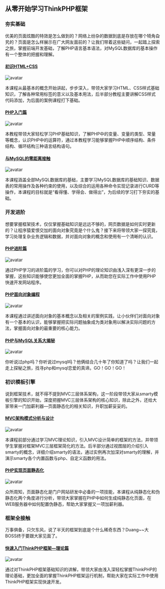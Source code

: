 ## 从零开始学习ThinkPHP框架

### 夯实基础

优美的页面炫酷的特效是怎么做到的？网络上纷杂的数据到底是存放在哪个犄角旮旯的？页面是怎么样展示在广大网友面前的？让我们带着这些疑问，一起踏上探索之旅，掌握前端开发基础，了解PHP语言基本语法，对MySQL数据库的基本操作有一个整体的把握和理解。

#### [初识HTML+CSS](https://www.imooc.com/learn/9)

![avatar](https://img3.mukewang.com/529dc3380001379906000338-240-135.jpg)

本课程从最基本的概念开始讲起，步步深入，带领大家学习HTML、CSS样式基础知识，了解各种常用标签的意义以及基本用法，后半部分教程主要讲解CSS样式代码添加，为后面的案例课程打下基础。

#### [PHP入门篇](https://www.imooc.com/learn/54)

![avatar](https://img2.mukewang.com/53daee770001dd0706000338-240-135.jpg)

本教程带领大家轻松学习PHP基础知识，了解PHP中的变量、变量的类型、常量等概念，认识PHP中的运算符，通过本教程学习能够掌握PHP中顺序结构、条件结构、循环结构三种语言结构语句。

#### [与MySQL的零距离接触](https://www.imooc.com/learn/122)

![avatar](https://img1.mukewang.com/570756b0000146fc06000338-240-135.jpg)

本课程涵盖全部MySQL数据库的基础，主要学习MySQL数据库的基础知识、数据表的常用操作及各种约束的使用，以及综合的运用各种命令实现记录进行CURD等操作，本课程的目标就是“看得懂、学得会、做得出”，为后续的学习打下夯实的基础。

### 开发进阶

想要掌握框架技术，仅仅掌握基础知识是远远不够的，网页数据是如何实时更新的？让程序猿爱恨交加的面向对象究竟是个什么鬼？接下来将带领大家一探究竟，学习处理复杂业务逻辑和数据，并对面向对象的概念和使用有一个清晰的认识。

#### [PHP进阶篇](https://www.imooc.com/learn/26)

![avatar](https://img4.mukewang.com/572b06470001a42e06000338-240-135.jpg)

通过PHP学习的进阶篇的学习，你可以对PHP的理论知识由浅入深有更深一步的掌握，这些知识能够使您更加全面的掌握PHP，从而助您在实际工作中使用PHP快速开发网站程序。

#### [PHP面向对象编程](https://www.imooc.com/learn/184)

![avatar](https://img3.mukewang.com/572b067f00019abf06000338-240-135.jpg)

本课程通过讲述面向对象的基本概念以及相关的案例实践，让小伙伴们对面向对象有一个基本的认识，能够掌握把实际问题抽象成为类对象用以解决实际问题的方法，掌握面向对象的最重要的核心能力。

#### [PHP与MySQL关系大揭秘](https://www.imooc.com/learn/116)

![avatar](https://img1.mukewang.com/5387e32e000196cb06000338-240-135.jpg)

你听说过php吗？你听说过mysql吗？他俩结合几十年了你知道了吗？让我们一起走上探秘之旅，找寻php和mysql恋爱的真谛。GO！GO！GO！

### 初识模板引擎

说到框架技术，就不得不提到MVC三层体系架构，这一阶段带领大家从smarty模板引擎的知识开始，深度把握MVC三层体系架构的核心知识，除此之外，还给大家带来一门加薪利器—页面静态化的相关知识，升职加薪妥妥的。

#### [MVC架构模式分析与设计](https://www.imooc.com/learn/69)

![avatar](https://img4.mukewang.com/57075ab500016f5a06000338-240-135.jpg)

本课程前部分通过学习MVC理论知识，引入MVC设计简单的框架的方法，并带领学生掌握对框架MVC三层框架简化的方法。后半部分通过视图层的介绍引入smarty的概念，详细介绍smarty的语法，通过实例再次加深对smarty的理解，并演示smarty各个内置函数与php、自定义函数的用法。

#### [PHP实现页面静态化](https://www.imooc.com/learn/330)

![avatar](https://img2.mukewang.com/578741410001f70006000338-240-135.jpg)

众所周知，页面静态化是门户网站研发中必备的一项技能，本课程从纯静态化和伪静态化两个角度进行分析，带领大家掌握在PHP中如何生成纯静态化页面，在WEB服务器中如何配置伪静态，帮助大家掌握又一项加薪利器。

### 框架全接触

万事俱备，只欠东风，说了半天的框架到底是个什么稀奇东西？Duang~~大BOSS终于要跟大家见面了。

#### [快速入门ThinkPHP框架—理论篇](https://www.imooc.com/learn/245)

![avatar](https://img1.mukewang.com/5478338c0001478506000338-240-135.jpg)

通过对ThinkPHP框架基础知识的讲解，带领大家由浅入深轻松掌握ThinkPHP的理论基础，更加全面的掌握ThinkPHP框架运行机制，帮助大家在实际工作中使用ThinkPHP框架实现快速开发。

